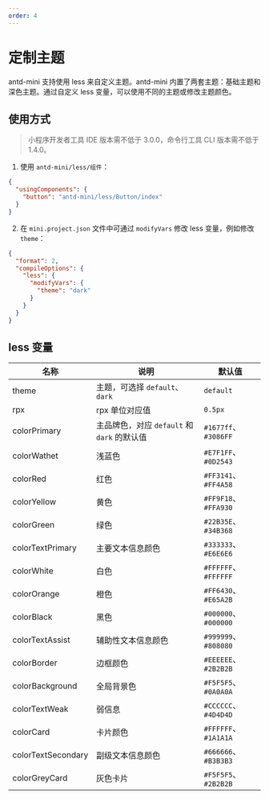 ```yaml
---
order: 4
---
```


# 定制主题

antd-mini 支持使用 less 来自定义主题。antd-mini 内置了两套主题：基础主题和深色主题。通过自定义 less 变量，可以使用不同的主题或修改主题颜色。

## 使用方式

> 小程序开发者工具 IDE 版本需不低于 3.0.0，命令行工具 CLI 版本需不低于 1.4.0。

1. 使用 `antd-mini/less/组件`：

```json
{
  "usingComponents": {
    "button": "antd-mini/less/Button/index"
  }
}
```

2. 在 `mini.project.json` 文件中可通过 `modifyVars` 修改 less 变量，例如修改 `theme`：

```json
{
  "format": 2,
  "compileOptions": {
    "less": {
      "modifyVars": {
        "theme": "dark"
      }
    }
  }
}
```

## less 变量

| 名称               | 说明                                        | 默认值               |
| ------------------ | ------------------------------------------- | -------------------- |
| theme              | 主题，可选择 `default`、`dark`              | `default`            |
| rpx                | rpx 单位对应值                              | `0.5px`              |
| colorPrimary       | 主品牌色，对应 `default` 和 `dark` 的默认值 | `#1677ff`、`#3086FF` |
| colorWathet        | 浅蓝色                                      | `#E7F1FF`、`#0D2543` |
| colorRed           | 红色                                        | `#FF3141`、`#FF4A58` |
| colorYellow        | 黄色                                        | `#FF9F18`、`#FFA930` |
| colorGreen         | 绿色                                        | `#22B35E`、`#34B368` |
| colorTextPrimary   | 主要文本信息颜色                            | `#333333`、`#E6E6E6` |
| colorWhite         | 白色                                        | `#FFFFFF`、`#FFFFFF` |
| colorOrange        | 橙色                                        | `#FF6430`、`#E65A2B` |
| colorBlack         | 黑色                                        | `#000000`、`#000000` |
| colorTextAssist    | 辅助性文本信息颜色                          | `#999999`、`#808080` |
| colorBorder        | 边框颜色                                    | `#EEEEEE`、`#2B2B2B` |
| colorBackground    | 全局背景色                                  | `#F5F5F5`、`#0A0A0A` |
| colorTextWeak      | 弱信息                                      | `#CCCCCC`、`#4D4D4D` |
| colorCard          | 卡片颜色                                    | `#FFFFFF`、`#1A1A1A` |
| colorTextSecondary | 副级文本信息颜色                            | `#666666`、`#B3B3B3` |
| colorGreyCard      | 灰色卡片                                    | `#F5F5F5`、`#2B2B2B` |
